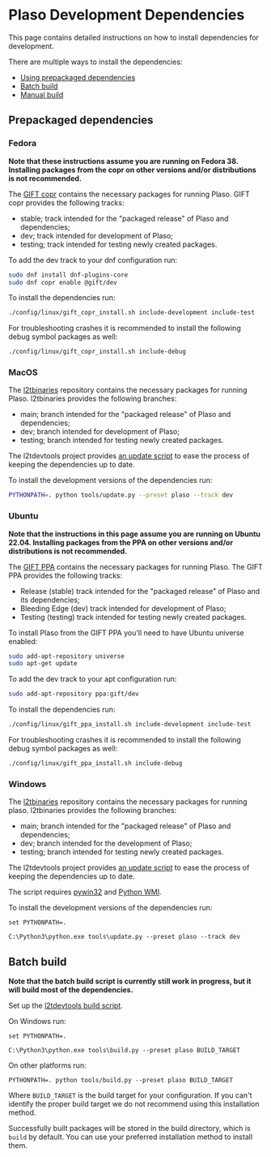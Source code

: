 # Plaso Development Dependencies

This page contains detailed instructions on how to install dependencies for
development.

There are multiple ways to install the dependencies:

* [Using prepackaged dependencies](Development-Dependencies.md#prepackaged-dependencies)
* [Batch build](Development-Dependencies.md#batch-build)
* [Manual build](Development-Dependencies.md#manual-build)

## Prepackaged dependencies

### Fedora

**Note that these instructions assume you are running on Fedora 38.
Installing packages from the copr on other versions and/or distributions
is not recommended.**

The [GIFT copr](https://copr.fedorainfracloud.org/groups/g/gift/coprs/) contains
the necessary packages for running Plaso. GIFT copr provides the following
tracks:

* stable; track intended for the "packaged release" of Plaso and dependencies;
* dev; track intended for development of Plaso;
* testing; track intended for testing newly created packages.

To add the dev track to your dnf configuration run:

```bash
sudo dnf install dnf-plugins-core
sudo dnf copr enable @gift/dev
```

To install the dependencies run:

```bash
./config/linux/gift_copr_install.sh include-development include-test
```

For troubleshooting crashes it is recommended to install the following debug
symbol packages as well:

```bash
./config/linux/gift_copr_install.sh include-debug
```

### MacOS

The [l2tbinaries](https://github.com/log2timeline/l2tbinaries)
repository contains the necessary packages for running Plaso. l2tbinaries
provides the following branches:

* main; branch intended for the "packaged release" of Plaso and dependencies;
* dev; branch intended for development of Plaso;
* testing; branch intended for testing newly created packages.

The l2tdevtools project provides
[an update script](https://github.com/log2timeline/l2tdevtools/wiki/Update-script)
 to ease the process of keeping the dependencies up to date.

To install the development versions of the dependencies run:

```bash
PYTHONPATH=. python tools/update.py --preset plaso --track dev
```

### Ubuntu

**Note that the instructions in this page assume you are running on Ubuntu
22.04. Installing packages from the PPA on other versions and/or distributions
is not recommended.**

The [GIFT PPA](https://launchpad.net/~gift) contains the necessary packages for
running Plaso. The GIFT PPA provides the following tracks:

* Release (stable) track intended for the "packaged release" of Plaso and
its dependencies;
* Bleeding Edge (dev) track intended for development of Plaso;
* Testing (testing) track intended for testing newly created packages.

To install Plaso from the GIFT PPA you'll need to have Ubuntu universe enabled:

```bash
sudo add-apt-repository universe
sudo apt-get update
```

To add the dev track to your apt configuration run:

```bash
sudo add-apt-repository ppa:gift/dev
```

To install the dependencies run:

```bash
./config/linux/gift_ppa_install.sh include-development include-test
```

For troubleshooting crashes it is recommended to install the following debug
symbol packages as well:

```bash
./config/linux/gift_ppa_install.sh include-debug
```

### Windows

The [l2tbinaries](https://github.com/log2timeline/l2tbinaries)
repository contains the necessary packages for running plaso. l2tbinaries
provides the following branches:

* main; branch intended for the "packaged release" of Plaso and dependencies;
* dev; branch intended for the development of Plaso;
* testing; branch intended for testing newly created packages.

The l2tdevtools project provides
[an update script](https://github.com/log2timeline/l2tdevtools/wiki/Update-script)
 to ease the process of keeping the dependencies up to date.

The script requires [pywin32](https://github.com/mhammond/pywin32/releases) and
[Python WMI](https://pypi.org/project/WMI/).

To install the development versions of the dependencies run:

```
set PYTHONPATH=.

C:\Python3\python.exe tools\update.py --preset plaso --track dev
```

## Batch build

**Note that the batch build script is currently still work in progress, but it
will build most of the dependencies.**

Set up the [l2tdevtools build script](https://github.com/log2timeline/l2tdevtools/wiki/Build-script).

On Windows run:

```
set PYTHONPATH=.

C:\Python3\python.exe tools\build.py --preset plaso BUILD_TARGET
```

On other platforms run:

```
PYTHONPATH=. python tools/build.py --preset plaso BUILD_TARGET
```

Where `BUILD_TARGET` is the build target for your configuration. If you can't
identify the proper build target we do not recommend using this installation
method.

Successfully built packages will be stored in the build directory, which is
`build` by default. You can use your preferred installation method to install them.
